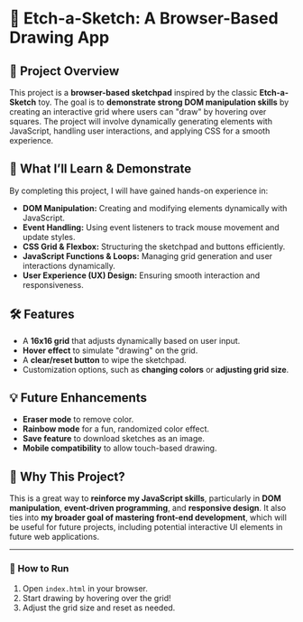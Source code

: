 # 🎨 **Etch-a-Sketch: A Browser-Based Drawing App**

## **📌 Project Overview**
This project is a **browser-based sketchpad** inspired by the classic **Etch-a-Sketch** toy. The goal is to **demonstrate strong DOM manipulation skills** by creating an interactive grid where users can "draw" by hovering over squares. The project will involve dynamically generating elements with JavaScript, handling user interactions, and applying CSS for a smooth experience.

## **🚀 What I’ll Learn & Demonstrate**
By completing this project, I will have gained hands-on experience in:
- **DOM Manipulation:** Creating and modifying elements dynamically with JavaScript.
- **Event Handling:** Using event listeners to track mouse movement and update styles.
- **CSS Grid & Flexbox:** Structuring the sketchpad and buttons efficiently.
- **JavaScript Functions & Loops:** Managing grid generation and user interactions dynamically.
- **User Experience (UX) Design:** Ensuring smooth interaction and responsiveness.

## **🛠 Features**
- A **16x16 grid** that adjusts dynamically based on user input.
- **Hover effect** to simulate "drawing" on the grid.
- A **clear/reset button** to wipe the sketchpad.
- Customization options, such as **changing colors** or **adjusting grid size**.

## **💡 Future Enhancements**
- **Eraser mode** to remove color.
- **Rainbow mode** for a fun, randomized color effect.
- **Save feature** to download sketches as an image.
- **Mobile compatibility** to allow touch-based drawing.

## **🎯 Why This Project?**
This is a great way to **reinforce my JavaScript skills**, particularly in **DOM manipulation**, **event-driven programming**, and **responsive design**. It also ties into **my broader goal of mastering front-end development**, which will be useful for future projects, including potential interactive UI elements in future web applications.

---

### **🔗 How to Run**
1. Open `index.html` in your browser.
2. Start drawing by hovering over the grid!
3. Adjust the grid size and reset as needed.